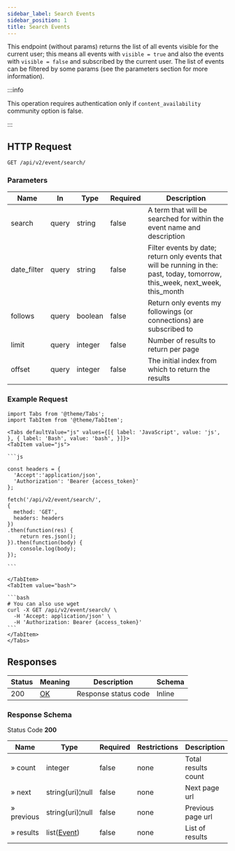 ```yaml
---
sidebar_label: Search Events
sidebar_position: 1
title: Search Events
---
```


This endpoint (without params) returns the list of all events visible for the current user; this means all events with
`visible = true` and also the events with `visible = false` and subscribed by the current user. The list of events can
be filtered by some params (see the parameters section for more information).

:::info

This operation requires authentication only if `content_availability` community option is false.

:::

## HTTP Request

`GET /api/v2/event/search/`

### Parameters

| Name        | In    | Type    | Required | Description                                                                                                                    |
|-------------|-------|---------|----------|--------------------------------------------------------------------------------------------------------------------------------|
| search      | query | string  | false    | A term that will be searched for within the event name and description                                                         |
| date_filter | query | string  | false    | Filter events by date; return only events that will be running in the: past, today, tomorrow, this_week, next_week, this_month |
| follows     | query | boolean | false    | Return only events my followings (or connections) are subscribed to                                                            |
| limit       | query | integer | false    | Number of results to return per page                                                                                           |
| offset      | query | integer | false    | The initial index from which to return the results                                                                             |

### Example Request

````mdx-code-block
import Tabs from '@theme/Tabs';
import TabItem from '@theme/TabItem';

<Tabs defaultValue="js" values={[{ label: 'JavaScript', value: 'js', }, { label: 'Bash', value: 'bash', }]}>
<TabItem value="js">

```js

const headers = {
  'Accept':'application/json',
  'Authorization': 'Bearer {access_token}'
};

fetch('/api/v2/event/search/',
{
  method: 'GET',
  headers: headers
})
.then(function(res) {
    return res.json();
}).then(function(body) {
    console.log(body);
});

```

</TabItem>
<TabItem value="bash">

```bash
# You can also use wget
curl -X GET /api/v2/event/search/ \
  -H 'Accept: application/json' \
  -H 'Authorization: Bearer {access_token}'
```
</TabItem>
</Tabs>
````

## Responses

| Status | Meaning                                                 | Description          | Schema |
|--------|---------------------------------------------------------|----------------------|--------|
| 200    | [OK](https://tools.ietf.org/html/rfc7231#section-6.3.1) | Response status code | Inline |

### Response Schema

Status Code **200**

| Name       | Type                                               | Required | Restrictions | Description         |
|------------|----------------------------------------------------|----------|--------------|---------------------|
| » count    | integer                                            | false    | none         | Total results count |
| » next     | string(uri)¦null                                   | false    | none         | Next page url       |
| » previous | string(uri)¦null                                   | false    | none         | Previous page url   |
| » results  | list([Event](/docs/apireference/v2/schemas/event)) | false    | none         | List of results     |
